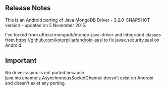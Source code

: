 ## Release Notes

This is an Android porting of Java MongoDB Driver - 3.2.0-SNAPSHOT version - updated on 5 November 2015.

I've forked from ufficial mongodb/mongo-java-driver and integrated classes from
https://github.com/koterpillar/android-sasl
to fix javax.security.sasl on Android.

## Important
No driver-async is not ported because java.nio.channels.AsynchronousSocketChannel doesn't exist on Android and doesn't exist any porting.
